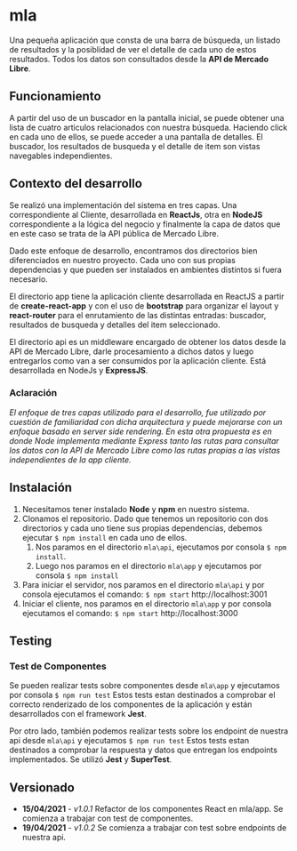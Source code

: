 # mla
Una pequeña aplicación que consta de una barra de búsqueda, un listado de resultados y la posiblidad de ver el detalle de cada uno de estos resultados. Todos los datos son consultados desde la **API de Mercado Libre**.

## Funcionamiento

A partir del uso de un buscador en la pantalla inicial, se puede obtener una lista de cuatro articulos relacionados con nuestra búsqueda. Haciendo click en cada uno de ellos, se puede acceder a una pantalla de detalles. El buscador, los resultados de busqueda y el detalle de item son vistas navegables independientes.

## Contexto del desarrollo

Se realizó una implementación del sistema en tres capas. Una correspondiente al Cliente, desarrollada en **ReactJs**, otra en **NodeJS** correspondiente a la lógica del negocio y finalmente la capa de datos que en este caso se trata de la API pública de Mercado Libre.

Dado este enfoque de desarrollo, encontramos dos directorios bien diferenciados en nuestro proyecto. Cada uno con sus propias dependencias y que pueden ser instalados en ambientes distintos si fuera necesario. 

El directorio app tiene la aplicación cliente desarrollada en ReactJS a partir de **create-react-app** y con el uso de **bootstrap** para organizar el layout y **react-router** para el enrutamiento de las distintas entradas: buscador, resultados de busqueda y detalles del item seleccionado.

El directorio api es un middleware encargado de obtener los datos desde la API de Mercado Libre, darle procesamiento a dichos datos y luego entregarlos como van a ser consumidos por la aplicación cliente. Está desarrollada en NodeJs y **ExpressJS**.

### Aclaración

*El enfoque de tres capas utilizado para el desarrollo, fue utilizado por cuestión de familiaridad con dicha arquitectura y puede mejorarse con un enfoque basado en server side rendering. En esta otra propuesta es en donde Node implementa mediante Express tanto las rutas para consultar los datos con la API de Mercado Libre como las rutas propias a las vistas independientes de la app cliente.*

## Instalación

1. Necesitamos tener instalado **Node** y **npm** en nuestro sistema. 
2. Clonamos el repositorio. Dado que tenemos un repositorio con dos directorios y cada uno tiene sus propias dependencias, debemos ejecutar ``` $ npm install ``` en cada uno de ellos.
    1. Nos paramos en el directorio ``` mla\api ```, ejecutamos por consola ``` $ npm install ```. 
    2. Luego nos paramos en el directorio ``` mla\app ``` y ejecutamos por consola ``` $ npm install ```
3. Para iniciar el servidor, nos paramos en el directorio ``` mla\api ``` y por consola ejecutamos el comando:
``` $ npm start ``` http://localhost:3001
4. Iniciar el cliente, nos paramos en el directorio ``` mla\app ``` y por consola ejecutamos el comando:
``` $ npm start ```  http://localhost:3000

## Testing

### Test de Componentes

Se pueden realizar tests sobre componentes desde ``` mla\app ``` y ejecutamos por consola ``` $ npm run test ```
Estos tests estan destinados a comprobar el correcto renderizado de los componentes de la aplicación y están desarrollados con el framework **Jest**.

Por otro lado, también podemos realizar tests sobre los endpoint de nuestra api desde ``` mla\api ``` y ejecutamos ``` $ npm run test ```
Estos tests estan destinados a comprobar la respuesta y datos que entregan los endpoints implementados. Se utilizó **Jest** y **SuperTest**.

## Versionado

* **15/04/2021** - *v1.0.1* Refactor de los componentes React en mla/app. Se comienza a trabajar con test de componentes.
* **19/04/2021** - *v1.0.2* Se comienza a trabajar con test sobre endpoints de nuestra api.

